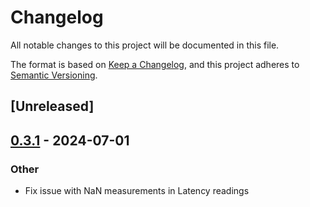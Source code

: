 # Changelog
All notable changes to this project will be documented in this file.

The format is based on [Keep a Changelog](https://keepachangelog.com/en/1.0.0/),
and this project adheres to [Semantic Versioning](https://semver.org/spec/v2.0.0.html).

## [Unreleased]

## [0.3.1](https://github.com/BalterLoadTesting/balter/compare/balter-runtime-v0.3.0...balter-runtime-v0.3.1) - 2024-07-01

### Other
- Fix issue with NaN measurements in Latency readings
